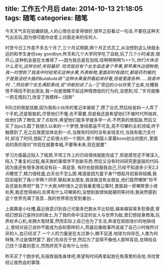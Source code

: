 title: 工作五个月后
date: 2014-10-13 21:18:05
tags: 随笔
categories: 随笔
---

今天天气实在妩媚妖娆,人的心情也会变得很好,很早之前看过一句话,不要在这种天气出去玩,因为很可能你会爱上对面走来的任何人.
<!--more-->

 时至今日工作差不多五个月了,三个月试用期,两个月正式员工,从没想到这么快就永远的和学生身份say goodbye,昨天和几个大学同学吃了自助,玩了几个小时桌游,很开心,这种机会是在太难得了~~因为我总是在加班,哇啊啊啊啊%>_<%,他们大体没什么变化,这样也好,年轻最好.
 吃完饭后有个女生临走拿个苹果,那苹果外边很鲜艳,我一时想到了我高中时经常买这种水果,外表鲜艳,里面却时有腐烂,都是药剂催的,于是我没经大脑的bulabula讲:"这种水果虽然看起来好看,但是里面各种......我高中时...",然后那个女生满脸黑线,说"你能别说了么-_-||"旁边的小伙伴笑了出来,吐槽我怪不得找不到女朋友,我一向是很瞧不起这种情商低的行为的,没想到,哎.."岁月就像一把无情刻刀,改变了我模样~ (泪奔"

  9月过的很是拮据,因为我和小伙伴的笔记本被偷了,攒了台式,然后给爸妈一人弄了个手机,还是智能机,尽管他们不懂,也不需要,但是我还是希望他们不被时代所抛弃,给他们弄了微信,安了点软件,希望他们能多学就多学一点.不然真的很孤独.然后又买了台ps3,圆了我很久以来的一个梦想,曾经那遥不可及,高不可攀的主机领域,终于触摸到了,在之后我更加体会到一点,当我有时间时没有金钱支付,当我有能力支付时,却没了时间,想起了之前很火的一个图片,那个韩国人穿着boss创业的图片,里面说的真的很对"你现在就要幸福,不要等未来,现在就要".

  学习方面最近陷入了瓶颈,平常工作上的已经很快就能完成了,但是感觉还不够深入,陷入了重复的过程,每天做的事情学不到新东西.然后又没有时间研究更底层的代码.因为我还有很多游戏没有玩--.真捉急.
  有时也挺佩服我自己,已经不知道多少天2,3点睡觉了,精力很旺盛,白天也不怎么困.难道是因为童子身??想起月初我哥结婚,我回去碰到了我小学两个同学,聊起来女朋友,我说我没有女朋友,他们竟然嘲笑"你不会还是处男吧?"我了个大擦,MB!很久之前我看爱情公寓时,里面胡一菲嘲笑曾小贤处男,我还觉得纳闷,处男有什么可嘲笑的,没想到我很快就被同等对待,我突然感到这个世界充满了恶意...我的世界观也受到重创...

  上面算是小吐槽,最近我意识到自己可能多巴胺水平比较低,越来越容易多愁善感,曾经幻想自己是持剑的骑士,为了我的命中注定的女人与世界为敌,曾幻想投身商海,玩弄权术心机,坐拥大笔财富,然而实际上自己也为了生活,奔波在刚刚涨价的地铁线上,曾经对自己说你不能成为齿轮那样的人,而最后像故事所说成了自己小时候所讨厌的人,血已经凉了.一个人的力量是在太过渺小,微不足道.地球为何存在,人类为何特殊,不过是偶然罢了.我们先存在于世,然后为了显得不像他人那样盲目,总得给自己找个活着的意义,然而终究不会有什么分别.

  昨天买了个跑步机,先锻炼锻炼身体吧,希望有时间再拿起放在角落里的吉他,寻找曾经让我热血的事情.
